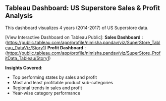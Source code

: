 ## Tableau Dashboard: US Superstore Sales & Profit Analysis

This dashboard visualizes 4 years (2014-2017) of US Superstore data.

[View Interactive Dashboard on Tableau Public]:
**Sales Dashboard**  : (https://public.tableau.com/app/profile/nimisha.pandav/viz/SuperStore_Tableau_DataViz/Story1)
**Profit Dashboard** : (https://public.tableau.com/app/profile/nimisha.pandav/viz/SuperStore_ProfitData_Tableau/Story1)

**Insights Covered:**
- Top performing states by sales and profit
- Most and least profitable product sub-categories
- Regional trends in sales and profit
- Year-wise category performance
